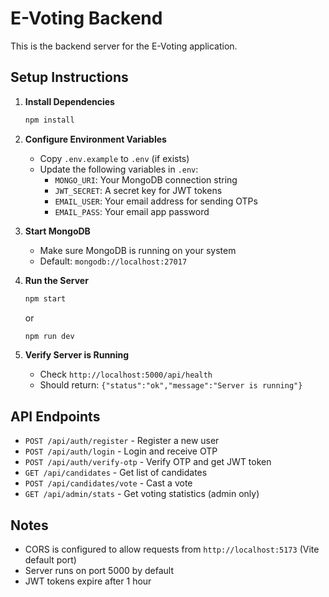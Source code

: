 # E-Voting Backend

This is the backend server for the E-Voting application.

## Setup Instructions

1. **Install Dependencies**
   ```bash
   npm install
   ```

2. **Configure Environment Variables**
   - Copy `.env.example` to `.env` (if exists)
   - Update the following variables in `.env`:
     - `MONGO_URI`: Your MongoDB connection string
     - `JWT_SECRET`: A secret key for JWT tokens
     - `EMAIL_USER`: Your email address for sending OTPs
     - `EMAIL_PASS`: Your email app password

3. **Start MongoDB**
   - Make sure MongoDB is running on your system
   - Default: `mongodb://localhost:27017`

4. **Run the Server**
   ```bash
   npm start
   ```
   or
   ```bash
   npm run dev
   ```

5. **Verify Server is Running**
   - Check `http://localhost:5000/api/health`
   - Should return: `{"status":"ok","message":"Server is running"}`

## API Endpoints

- `POST /api/auth/register` - Register a new user
- `POST /api/auth/login` - Login and receive OTP
- `POST /api/auth/verify-otp` - Verify OTP and get JWT token
- `GET /api/candidates` - Get list of candidates
- `POST /api/candidates/vote` - Cast a vote
- `GET /api/admin/stats` - Get voting statistics (admin only)

## Notes

- CORS is configured to allow requests from `http://localhost:5173` (Vite default port)
- Server runs on port 5000 by default
- JWT tokens expire after 1 hour
